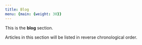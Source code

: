 ```yaml
---
title: Blog
menu: {main: {weight: 30}}
---
```


This is the **blog** section.

Articles in this section will be listed in reverse chronological order.
